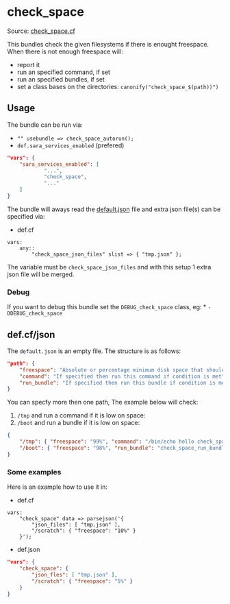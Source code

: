 
# check_space 

Source: [check_space.cf](/services/check_space.cf)

This bundles check the given filesystems if there is enought freespace. When there is
not enough freespace will:
 * report it
 * run an specified command, if set
 * run an specified bundles, if set
 * set a class bases on the directories: `canonify("check_space_$(path))")`

## Usage

The bundle can be run via:
 *  `"" usebundle => check_space_autorun();`
 * `def.sara_services_enabled` (prefered)
```json
"vars": {
    "sara_services_enabled": [
            "...",
            "check_space",
            "..."
    ]
}
```

The bundle will aways read the [default.json](/templates/check_space/json/default.json) file
and extra json file(s) can be specified via:
 * def.cf
```
vars:
    any::
        "check_space_json_files" slist => { "tmp.json" };
```

The variable must be `check_space_json_files` and with this setup 1 extra json file will be  merged.

### Debug

If you want to debug this bundle set the `DEBUG_check_space` class, eg:
    * `-DDEBUG_check_space`

## def.cf/json

The `default.json` is an empty file. The structure is as follows:
```json
"path": {
    "freespace": "Absolute or percentage minimum disk space that should be available before",
    "command": "If specified then run this command if condition is met",
    "run_bundle": "If specified then run this bundle if condition is met"
}
```

You can specfy more then one path, The example below will
check:
  1.  `/tnp` and run a command if it is low on space:
  1.  `/boot` and run a bundle if it is low on space:
```json
{
    "/tmp": { "freespace": "99%", "command": "/bin/echo hello check_space"  },
    "/boot": { "freespace": "98%", "run_bundle": "check_space_run_bundle_test" }
}
```

### Some examples

Here is an example how to use it in:
 * def.cf
```
vars:
    "check_space" data => parsejson('{
        "json_files": [ "tmp.json" ],
        "/scratch": { "freespace": "10%" }
    }');
```

 * def.json
```json
"vars": {
    "check_space": {
        "json_fles": [ "tmp.json" ],
        "/scratch": { "freespace": "5%" }
    }
}
```

